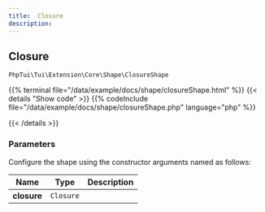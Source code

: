 ```yaml
---
title:  Closure 
description: 
---
```

##  Closure 

`PhpTui\Tui\Extension\Core\Shape\ClosureShape`


{{% terminal file="/data/example/docs/shape/closureShape.html" %}}
{{< details "Show code"  >}}
{{% codeInclude file="/data/example/docs/shape/closureShape.php" language="php" %}}

{{< /details >}}
### Parameters

Configure the shape using the constructor arguments named as follows:

| Name | Type | Description |
| --- | --- | --- |
| **closure** | `Closure` |  |